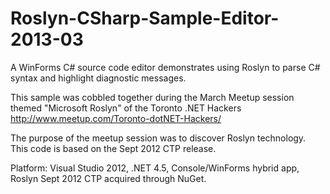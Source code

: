 Roslyn-CSharp-Sample-Editor-2013-03
===================================

A WinForms C# source code editor demonstrates using Roslyn to parse C# syntax and highlight diagnostic messages.

This sample was cobbled together during the March Meetup session themed "Microsoft Roslyn" of the Toronto .NET Hackers http://www.meetup.com/Toronto-dotNET-Hackers/

The purpose of the meetup session was to discover Roslyn technology.  This code is based on the Sept 2012 CTP release.

Platform: Visual Studio 2012, .NET 4.5, Console/WinForms hybrid app, Roslyn Sept 2012 CTP acquired through NuGet.
